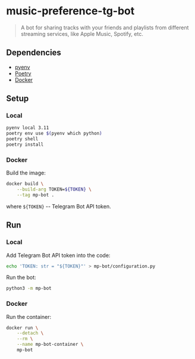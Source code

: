 music-preference-tg-bot
=======================

> A bot for sharing tracks with your friends and playlists from different streaming services, like Apple Music, Spotify, etc.

Dependencies
------------

- [pyenv][pyenv]
- [Poetry][Poetry]
- [Docker][Docker]

Setup
-----

### Local ###

```sh
pyenv local 3.11
poetry env use $(pyenv which python)
poetry shell
poetry install
```

### Docker ###

Build the image:

```sh
docker build \
    --build-arg TOKEN=${TOKEN} \
    --tag mp-bot .
```

where `${TOKEN}` -- Telegram Bot API token.

Run
---

### Local ###

Add Telegram Bot API token into the code:

```sh
echo 'TOKEN: str = "${TOKEN}"' > mp-bot/configuration.py
```

Run the bot:

```sh
python3 -m mp-bot
```

### Docker ###

Run the container:

```sh
docker run \
    --detach \
    --rm \
    --name mp-bot-container \
    mp-bot
```

[pyenv]:    https://github.com/pyenv/pyenv
[Poetry]:   https://python-poetry.org/
[Docker]:   https://www.docker.com/get-started/

